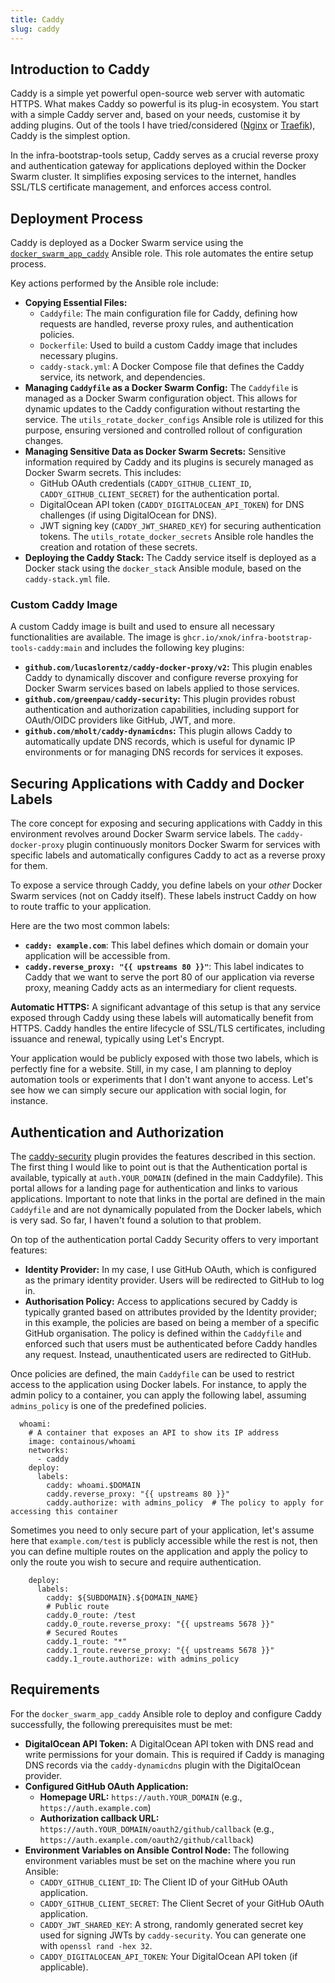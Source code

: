 ```yaml
---
title: Caddy
slug: caddy
---
```


## Introduction to Caddy

Caddy is a simple yet powerful open-source web server with automatic HTTPS. What makes Caddy so powerful is its plug-in ecosystem. You start with a simple Caddy server and, based on your needs, customise it by adding plugins. Out of the tools I have tried/considered ([Nginx](https://nginx.org/) or [Traefik](https://traefik.io/)), Caddy is the simplest option.

In the infra-bootstrap-tools setup, Caddy serves as a crucial reverse proxy and authentication gateway for applications deployed within the Docker Swarm cluster. It simplifies exposing services to the internet, handles SSL/TLS certificate management, and enforces access control.

## Deployment Process

Caddy is deployed as a Docker Swarm service using the [`docker_swarm_app_caddy`](https://github.com/xNok/infra-bootstrap-tools/tree/main/ansible/roles/docker_swarm_app_caddy) Ansible role. This role automates the entire setup process.

Key actions performed by the Ansible role include:

*   **Copying Essential Files:**
    *   `Caddyfile`: The main configuration file for Caddy, defining how requests are handled, reverse proxy rules, and authentication policies.
    *   `Dockerfile`: Used to build a custom Caddy image that includes necessary plugins.
    *   `caddy-stack.yml`: A Docker Compose file that defines the Caddy service, its network, and dependencies.
*   **Managing `Caddyfile` as a Docker Swarm Config:** The `Caddyfile` is managed as a Docker Swarm configuration object. This allows for dynamic updates to the Caddy configuration without restarting the service. The `utils_rotate_docker_configs` Ansible role is utilized for this purpose, ensuring versioned and controlled rollout of configuration changes.
*   **Managing Sensitive Data as Docker Swarm Secrets:** Sensitive information required by Caddy and its plugins is securely managed as Docker Swarm secrets. This includes:
    *   GitHub OAuth credentials (`CADDY_GITHUB_CLIENT_ID`, `CADDY_GITHUB_CLIENT_SECRET`) for the authentication portal.
    *   DigitalOcean API token (`CADDY_DIGITALOCEAN_API_TOKEN`) for DNS challenges (if using DigitalOcean for DNS).
    *   JWT signing key (`CADDY_JWT_SHARED_KEY`) for securing authentication tokens.
    The `utils_rotate_docker_secrets` Ansible role handles the creation and rotation of these secrets.
*   **Deploying the Caddy Stack:** The Caddy service itself is deployed as a Docker stack using the `docker_stack` Ansible module, based on the `caddy-stack.yml` file.

### Custom Caddy Image

A custom Caddy image is built and used to ensure all necessary functionalities are available. The image is `ghcr.io/xnok/infra-bootstrap-tools-caddy:main` and includes the following key plugins:

*   **`github.com/lucaslorentz/caddy-docker-proxy/v2`:** This plugin enables Caddy to dynamically discover and configure reverse proxying for Docker Swarm services based on labels applied to those services.
*   **`github.com/greenpau/caddy-security`:** This plugin provides robust authentication and authorization capabilities, including support for OAuth/OIDC providers like GitHub, JWT, and more.
*   **`github.com/mholt/caddy-dynamicdns`:** This plugin allows Caddy to automatically update DNS records, which is useful for dynamic IP environments or for managing DNS records for services it exposes.

## Securing Applications with Caddy and Docker Labels

The core concept for exposing and securing applications with Caddy in this environment revolves around Docker Swarm service labels. The `caddy-docker-proxy` plugin continuously monitors Docker Swarm for services with specific labels and automatically configures Caddy to act as a reverse proxy for them.

To expose a service through Caddy, you define labels on your *other* Docker Swarm services (not on Caddy itself). These labels instruct Caddy on how to route traffic to your application.

Here are the two most common labels:

*   **`caddy: example.com`**: This label defines which domain or domain your application will be accessible from.
*   **`caddy.reverse_proxy: "{{ upstreams 80 }}"`**: This label indicates to Caddy that we want to serve the port 80 of our application via reverse proxy, meaning Caddy acts as an intermediary for client requests. 

**Automatic HTTPS:** A significant advantage of this setup is that any service exposed through Caddy using these labels will automatically benefit from HTTPS. Caddy handles the entire lifecycle of SSL/TLS certificates, including issuance and renewal, typically using Let's Encrypt.

Your application would be publicly exposed with those two labels, which is perfectly fine for a website. Still, in my case, I am planning to deploy automation tools or experiments that I don't want anyone to access. Let's see how we can simply secure our application with social login, for instance.

## Authentication and Authorization

The [caddy-security](https://github.com/greenpau/caddy-security) plugin provides the features described in this section. The first thing I would like to point out is that the Authentication portal is available, typically at `auth.YOUR_DOMAIN` (defined in the main Caddyfile). This portal allows for a landing page for authentication and links to various applications. Important to note that links in the portal are defined in the main `Caddyfile` and are not dynamically populated from the Docker labels, which is very sad. So far, I haven't found a solution to that problem.

On top of the authentication portal Caddy Security offers to very important features:
*   **Identity Provider:** In my case, I use GitHub OAuth, which is configured as the primary identity provider. Users will be redirected to GitHub to log in.
* **Authorisation Policy:** Access to applications secured by Caddy is typically granted based on attributes provided by the Identity provider; in this example, the policies are based on being a member of a specific GitHub organisation. The policy is defined within the `Caddyfile` and enforced such that users must be authenticated before Caddy handles any request. Instead, unauthenticated users are redirected to GitHub. 

Once policies are defined, the main `Caddyfile` can be used to restrict access to the application using Docker labels. For instance, to apply the admin policy to a container, you can apply the following label, assuming `admins_policy` is one of the predefined policies.

```
  whoami:
    # A container that exposes an API to show its IP address
    image: containous/whoami
    networks:
      - caddy
    deploy:
      labels:
        caddy: whoami.$DOMAIN
        caddy.reverse_proxy: "{{ upstreams 80 }}"
        caddy.authorize: with admins_policy  # The policy to apply for accessing this container
```

Sometimes you need to only secure part of your application, let's assume here that `example.com/test` is publicly accessible while the rest is not, then you can define multiple routes on the application and apply the policy to only the route you wish to secure and require authentication.

```
    deploy:
      labels:
        caddy: ${SUBDOMAIN}.${DOMAIN_NAME}
        # Public route
        caddy.0_route: /test
        caddy.0_route.reverse_proxy: "{{ upstreams 5678 }}"
        # Secured Routes
        caddy.1_route: "*"
        caddy.1_route.reverse_proxy: "{{ upstreams 5678 }}"
        caddy.1_route.authorize: with admins_policy
```

## Requirements

For the `docker_swarm_app_caddy` Ansible role to deploy and configure Caddy successfully, the following prerequisites must be met:

*   **DigitalOcean API Token:** A DigitalOcean API token with DNS read and write permissions for your domain. This is required if Caddy is managing DNS records via the `caddy-dynamicdns` plugin with the DigitalOcean provider.
*   **Configured GitHub OAuth Application:**
    *   **Homepage URL:** `https://auth.YOUR_DOMAIN` (e.g., `https://auth.example.com`)
    *   **Authorization callback URL:** `https://auth.YOUR_DOMAIN/oauth2/github/callback` (e.g., `https://auth.example.com/oauth2/github/callback`)
*   **Environment Variables on Ansible Control Node:** The following environment variables must be set on the machine where you run Ansible:
    *   `CADDY_GITHUB_CLIENT_ID`: The Client ID of your GitHub OAuth application.
    *   `CADDY_GITHUB_CLIENT_SECRET`: The Client Secret of your GitHub OAuth application.
    *   `CADDY_JWT_SHARED_KEY`: A strong, randomly generated secret key used for signing JWTs by `caddy-security`. You can generate one with `openssl rand -hex 32`.
    *   `CADDY_DIGITALOCEAN_API_TOKEN`: Your DigitalOcean API token (if applicable).
